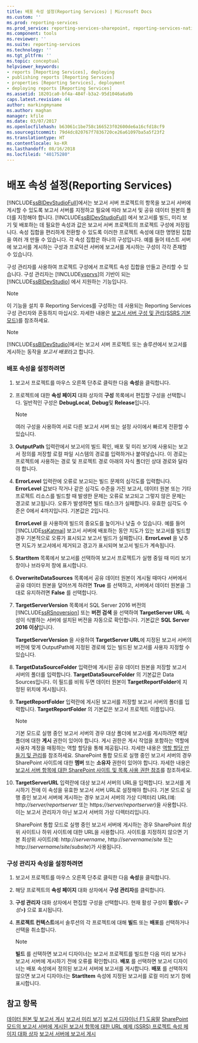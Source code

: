 ```yaml
---
title: 배포 속성 설정(Reporting Services) | Microsoft Docs
ms.custom: ''
ms.prod: reporting-services
ms.prod_service: reporting-services-sharepoint, reporting-services-native
ms.component: tools
ms.reviewer: ''
ms.suite: reporting-services
ms.technology: ''
ms.tgt_pltfrm: ''
ms.topic: conceptual
helpviewer_keywords:
- reports [Reporting Services], deploying
- publishing reports [Reporting Services]
- properties [Reporting Services], deployment
- deploying reports [Reporting Services]
ms.assetid: 18201ca0-bf4a-484f-b3a2-95d1046a6a9b
caps.latest.revision: 44
author: markingmyname
ms.author: maghan
manager: kfile
ms.date: 03/07/2017
ms.openlocfilehash: b63061c1be758c166523f02600de6a16cfd18cf9
ms.sourcegitcommit: 79d4dc820767f7836720ce26a61097ba5a5f23f2
ms.translationtype: HT
ms.contentlocale: ko-KR
ms.lasthandoff: 08/16/2018
ms.locfileid: "40175280"
---
```

# <a name="set-deployment-properties-reporting-services"></a>배포 속성 설정(Reporting Services)

  [!INCLUDE[ssBIDevStudioFull](../../includes/ssbidevstudiofull-md.md)]에서는 보고서 서버 프로젝트의 항목을 보고서 서버에 게시할 수 있도록 보고서 서버를 지정하고 필요에 따라 보고서 및 공유 데이터 원본의 폴더를 지정해야 합니다. [!INCLUDE[ssBIDevStudioFull](../../includes/ssbidevstudiofull-md.md)] 에서 보고서를 빌드, 미리 보기 및 배포하는 데 필요한 속성과 값은 보고서 서버 프로젝트의 프로젝트 구성에 저장됩니다. 속성 집합을 편리하게 전환할 수 있도록 이러한 프로젝트 속성에 대한 명명된 집합을 여러 개 만들 수 있습니다. 각 속성 집합은 하나의 구성입니다. 예를 들어 테스트 서버에 보고서를 게시하는 구성과 프로덕션 서버에 보고서를 게시하는 구성이 각각 존재할 수 있습니다.  
  
 구성 관리자를 사용하여 프로젝트 구성에서 프로젝트 속성 집합을 만들고 관리할 수 있습니다. 구성 관리자는 [!INCLUDE[vsprvs](../../includes/vsprvs-md.md)]의 기반이 되는 [!INCLUDE[ssBIDevStudio](../../includes/ssbidevstudio-md.md)] 에서 지원하는 기능입니다.  
  
> [!NOTE]  
>  이 기능을 설치 후 Reporting Services를 구성하는 데 사용되는 Reporting Services 구성 관리자와 혼동하지 마십시오. 자세한 내용은 [보고서 서버 구성 및 관리&#40;SSRS 기본 모드&#41;](../../reporting-services/report-server/configure-and-administer-a-report-server-ssrs-native-mode.md)를 참조하세요.  
  
> [!NOTE]  
>  [!INCLUDE[ssBIDevStudio](../../includes/ssbidevstudio-md.md)]에서는 보고서 서버 프로젝트 또는 솔루션에서 보고서를 게시하는 동작을 *보고서 배포*라고 합니다.  
  
### <a name="to-set-deployment-properties"></a>배포 속성을 설정하려면
  
1. 보고서 프로젝트를 마우스 오른쪽 단추로 클릭한 다음 **속성**을 클릭합니다.  
  
2. 프로젝트에 대한 **속성 페이지** 대화 상자의 **구성** 목록에서 편집할 구성을 선택합니다. 일반적인 구성은 **DebugLocal**, **Debug**및 **Release**입니다.  
  
    > [!NOTE]  
    >  여러 구성을 사용하여 서로 다른 보고서 서버 또는 설정 사이에서 빠르게 전환할 수 있습니다.  
  
3. **OutputPath**  입력란에서 보고서의 빌드 확인, 배포 및 미리 보기에 사용되는 보고서 정의를 저장할 로컬 파일 시스템의 경로를 입력하거나 붙여넣습니다. 이 경로는 프로젝트에 사용하는 경로 및 프로젝트 경로 아래의 자식 폴더인 상대 경로와 달라야 합니다.  
  
4. **ErrorLevel**  입력란에 오류로 보고되는 빌드 문제의 심각도를 입력합니다. **ErrorLevel**  값보다 작거나 같은 심각도 수준을 가진 보고서, 데이터 원본 또는 기타 프로젝트 리소스를 빌드할 때 발생한 문제는 오류로 보고되고 그렇지 않은 문제는 경고로 보고됩니다. 오류가 발생하면 빌드 태스크가 실패합니다. 유효한 심각도 수준은 0에서 4까지입니다. 기본값은 2입니다.  
  
     **ErrorLevel** 을 사용하여 빌드의 중요도를 높이거나 낮출 수 있습니다. 예를 들어 [!INCLUDE[ssKatmai](../../includes/sskatmai-md.md)] 보고서 서버에 배포하는 동안 지도가 있는 보고서를 빌드할 경우 기본적으로 오류가 표시되고 보고서 빌드가 실패합니다. **ErrorLevel** 을 낮추면 지도가 보고서에서 제거되고 경고가 표시되며 보고서 빌드가 계속됩니다.  
  
5. **StartItem**  목록에서 보고서를 선택하여 보고서 프로젝트가 실행 중일 때 미리 보기 창이나 브라우저 창에 표시합니다.  
  
6. **OverwriteDataSources** 목록에서 공유 데이터 원본이 게시될 때마다 서버에서 공유 데이터 원본을 덮어쓰게 하려면 **True** 를 선택하고, 서버에서 데이터 원본을 그대로 유지하려면 **False** 를 선택합니다.  
  
7. **TargetServerVersion** 목록에서 SQL Server 2016 버전의 [!INCLUDE[ssRSnoversion](../../includes/ssrsnoversion-md.md)] 또는 **버전 검색** 을 선택하여 **TargetServer URL** 속성이 식별하는 서버에 설치된 버전을 자동으로 확인합니다. 기본값은 **SQL Server 2016 이상**입니다.  
  
     **TargetServerVersion** 을 사용하여 **TargetServer URL**에 지정된 보고서 서버의 버전에 맞게 OutputPath에 지정된 경로에 있는 빌드된 보고서를 사용자 지정할 수 있습니다.  
  
8. **TargetDataSourceFolder** 입력란에 게시된 공유 데이터 원본을 저장할 보고서 서버의 폴더를 입력합니다. **TargetDataSourceFolder** 의 기본값은 Data Sources입니다. 이 필드를 비워 두면 데이터 원본이 **TargetReportFolder**에 지정된 위치에 게시됩니다.  
  
9. **TargetReportFolder** 입력란에 게시된 보고서를 저장할 보고서 서버의 폴더를 입력합니다. **TargetReportFolder**  의 기본값은 보고서 프로젝트 이름입니다.  
  
    > [!NOTE]  
    >  기본 모드로 실행 중인 보고서 서버의 경우 대상 폴더에 보고서를 게시하려면 해당 폴더에 대한 **게시** 권한이 있어야 합니다. 게시 권한은 게시 작업을 포함하는 역할에 사용자 계정을 매핑하는 역할 할당을 통해 제공됩니다. 자세한 내용은 [역할 할당 만들기 및 관리](../../reporting-services/security/create-and-manage-role-assignments.md)를 참조하세요. SharePoint 통합 모드로 실행 중인 보고서 서버의 경우 SharePoint 사이트에 대한 **멤버** 또는 **소유자** 권한이 있어야 합니다. 자세한 내용은 [보고서 서버 항목에 대한 SharePoint 사이트 및 목록 사용 권한 참조](../../reporting-services/security/sharepoint-site-and-list-permission-reference-for-report-server-items.md)를 참조하세요.  
  
10. **TargetServerURL** 입력란에 대상 보고서 서버의 URL을 입력합니다. 보고서를 게시하기 전에 이 속성을 유효한 보고서 서버 URL로 설정해야 합니다. 기본 모드로 실행 중인 보고서 서버에 게시하는 경우 보고서 서버의 가상 디렉터리 URL(예: http:*//server/reportserver* 또는 https:*//server/reportserver*)을 사용합니다. 이는 보고서 관리자가 아닌 보고서 서버의 가상 디렉터리입니다.  
  
     SharePoint 통합 모드로 실행 중인 보고서 서버에 게시하는 경우 SharePoint 최상위 사이트나 하위 사이트에 대한 URL을 사용합니다. 사이트를 지정하지 않으면 기본 최상위 사이트(예: http://*servername*, http://*servername*/*site* 또는 http://*servername*/*site*/*subsite*)가 사용됩니다.  
  
### <a name="to-set-configuration-manager-properties"></a>구성 관리자 속성을 설정하려면  
  
1. 보고서 프로젝트를 마우스 오른쪽 단추로 클릭한 다음 **속성**을 클릭합니다.  
  
2. 해당 프로젝트의 **속성 페이지** 대화 상자에서 **구성 관리자**를 클릭합니다.  
  
3. **구성 관리자** 대화 상자에서 편집할 구성을 선택합니다. 현재 활성 구성이 **활성(***\<구성>***)** 으로 표시됩니다.  
  
4. **프로젝트 컨텍스트**에서 솔루션의 각 프로젝트에 대해 **빌드** 또는 **배포**를 선택하거나 선택을 취소합니다.  
  
    > [!NOTE]  
    >  **빌드** 를 선택하면 보고서 디자이너는 보고서 프로젝트를 빌드한 다음 미리 보거나 보고서 서버에 게시하기 전에 오류를 확인합니다. **배포** 를 선택하면 보고서 디자이너는 배포 속성에서 정의된 보고서 서버에 보고서를 게시합니다. **배포** 를 선택하지 않으면 보고서 디자이너는 **StartItem** 속성에 지정된 보고서를 로컬 미리 보기 창에 표시합니다.  
  
## <a name="see-also"></a>참고 항목  
 [데이터 원본 및 보고서 게시](../../reporting-services/reports/publishing-data-sources-and-reports.md) [보고서 미리 보기](../../reporting-services/reports/previewing-reports.md) [보고서 디자이너 F1 도움말](../../reporting-services/tools/report-designer-f1-help.md) [ SharePoint 모드의 보고서 서버에 게시된 보고서 항목에 대한 URL 예제 &#40;SSRS&#41; ](../../reporting-services/tools/url-examples-for-items-on-a-report-server-sharepoint-mode.md) [프로젝트 속성 페이지 대화 상자](../../reporting-services/tools/project-property-pages-dialog-box.md) [보고서 서버에 보고서 게시](../../reporting-services/reports/publishing-reports-to-a-report-server.md)